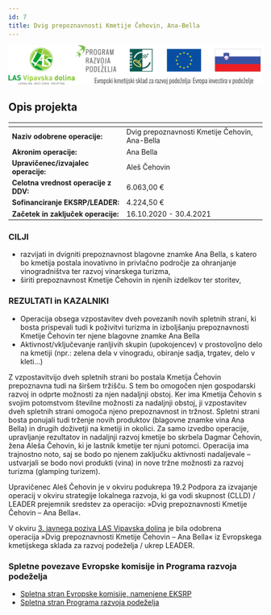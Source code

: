 ```yaml
---
id: 7
title: Dvig prepoznavnosti Kmetije Čehovin, Ana-Bella
---
```


<div class="logos">

![](images/logotipi.svg)

</div>

<besedilo levo>

## Opis projekta

| <!-- --> | <!-- --> |
|---|---|
|__Naziv odobrene operacije:__| Dvig prepoznavnosti Kmetije Čehovin, Ana-Bella |
|__Akronim operacije:__| Ana Bella |
|__Upravičenec/izvajalec operacije:__| Aleš Čehovin |
|__Celotna vrednost operacije z DDV:__| 6.063,00 € |
|__Sofinanciranje EKSRP/LEADER:__| 4.224,50 € |
|__Začetek in zaključek operacije:__| 16.10.2020 - 30.4.2021 |

### CILJI

* razvijati in dvigniti prepoznavnost blagovne znamke Ana Bella, s katero bo kmetija postala inovativno in privlačno področje za ohranjanje vinogradništva ter razvoj vinarskega turizma,
* širiti prepoznavnost Kmetije Čehovin in njenih izdelkov ter storitev,

### REZULTATI in KAZALNIKI

* Operacija obsega vzpostavitev dveh povezanih novih spletnih strani, ki bosta prispevali tudi k poživitvi turizma in izboljšanju prepoznavnosti Kmetije Čehovin ter njene blagovne znamke Ana Bella
* Aktivnost/vključevanje ranljivih skupin (upokojencev) v prostovoljno delo na kmetiji (npr.: zelena dela v vinogradu, obiranje sadja, trgatev, delo v kleti...)

Z vzpostavitvijo dveh spletnih strani bo postala Kmetija Čehovin prepoznavna tudi na širšem tržišču. S tem bo omogočen njen gospodarski razvoj in odprte možnosti za njen nadaljnji obstoj. Ker ima Kmetija Čehovin s svojim potomstvom številne možnosti za nadaljnji obstoj, ji vzpostavitev dveh spletnih strani omogoča njeno prepoznavnost in tržnost. Spletni strani bosta ponujali tudi trženje novih produktov (blagovne znamke vina Ana Bella) in drugih doživetji na kmetiji in okolici. Za samo izvedbo operacije, upravljanje rezultatov in nadaljnji razvoj kmetije bo skrbela Dagmar Čehovin, žena Aleša Čehovin, ki je lastnik kmetije ter njuni potomci. Operacija ima trajnostno noto, saj se bodo po njenem zaključku aktivnosti nadaljevale – ustvarjali se bodo novi produkti (vina) in nove tržne možnosti za razvoj turizma (glamping turizem).

Upravičenec Aleš Čehovin je v okviru podukrepa 19.2 Podpora za izvajanje operacij v okviru strategije lokalnega razvoja, ki ga vodi skupnost (CLLD) / LEADER prejemnik sredstev za operacijo: »Dvig prepoznavnosti Kmetije Čehovin – Ana Bella«.

V okviru [3. javnega poziva LAS Vipavska dolina](https://www.las-vipavskadolina.si) je bila odobrena operacija »Dvig prepoznavnosti Kmetije Čehovin – Ana Bella« iz Evropskega kmetijskega sklada za razvoj podeželja / ukrep LEADER.

### Spletne povezave Evropske komisije in Programa razvoja podeželja

* [Spletna stran Evropske komisije, namenjene EKSRP](https://ec.europa.eu/info/food-farming-fisheries/key-policies/common-agricultural-policy/rural-development)
* [Spletna stran Programa razvoja podeželja](https://www.program-podezelja.si/sl/)

</besedilo>
